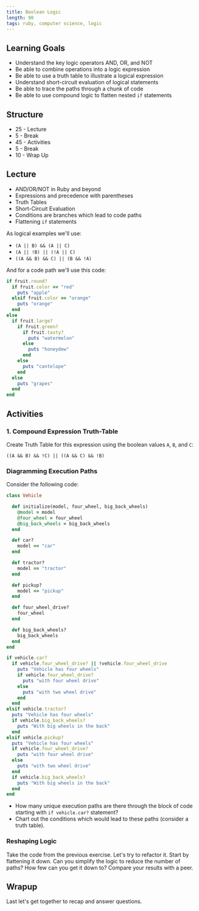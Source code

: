 ```yaml
---
title: Boolean Logic
length: 90
tags: ruby, computer science, logic
---
```


## Learning Goals

* Understand the key logic operators AND, OR, and NOT
* Be able to combine operations into a logic expression
* Be able to use a truth table to illustrate a logical expression
* Understand short-circuit evaluation of logical statements
* Be able to trace the paths through a chunk of code
* Be able to use compound logic to flatten nested `if` statements

## Structure

* 25 - Lecture
* 5 - Break
* 45 - Activities
* 5 - Break
* 10 - Wrap Up

## Lecture

* AND/OR/NOT in Ruby and beyond
* Expressions and precedence with parentheses
* Truth Tables
* Short-Circuit Evaluation
* Conditions are branches which lead to code paths
* Flattening `if` statements

As logical examples we'll use:

* `(A || B) && (A || C)`
* `(A || !B) || (!A || C)`
* `((A && B) && C) || (B && !A)`

And for a code path we'll use this code:

```ruby
if fruit.round?
  if fruit.color == "red"
    puts "apple"
  elsif fruit.color == "orange"
    puts "orange"
  end
else
  if fruit.large?
    if fruit.green?
      if fruit.tasty?
        puts "watermelon"
      else
        puts "honeydew"
      end
    else
      puts "cantelope"
    end
  else
    puts "grapes"
  end
end
```

## Activities

### 1. Compound Expression Truth-Table

Create Truth Table for this expression using the boolean values `A`, `B`, and `C`:

`((A && B) && !C) || ((A && C) && !B)`

### Diagramming Execution Paths

Consider the following code:

```ruby
class Vehicle

  def initialize(model, four_wheel, big_back_wheels)
    @model = model
    @four_wheel = four_wheel
    @big_back_wheels = big_back_wheels
  end

  def car?
    model == "car"
  end

  def tractor?
    model == "tractor"
  end

  def pickup?
    model == "pickup"
  end

  def four_wheel_drive?
    four_wheel
  end

  def big_back_wheels?
    big_back_wheels
  end
end

if vehicle.car?
  if vehicle.four_wheel_drive? || !vehicle.four_wheel_drive
    puts "Vehicle has four wheels"
    if vehicle.four_wheel_drive?
      puts "with four wheel drive"
    else
      puts "with two wheel drive"
    end
  end
elsif vehicle.tractor?
  puts "Vehicle has four wheels"
  if vehicle.big_back_wheels?
    puts "With big wheels in the back"
  end
elsif vehicle.pickup?
  puts "Vehicle has four wheels"
  if vehicle.four_wheel_drive?
    puts "with four wheel drive"
  else
    puts "with two wheel drive"
  end
  if vehicle.big_back_wheels?
    puts "With big wheels in the back"
  end
end
```

* How many unique execution paths are there through the block of code starting with `if vehicle.car?` statement? 
* Chart out the conditions which would lead to these paths (consider a truth table).

### Reshaping Logic

Take the code from the previous exercise. Let's try to refactor it. Start by flattening it down. Can you simplify the logic to reduce the number of paths? How few can you get it down to? Compare your results with a peer.

## Wrapup

Last let's get together to recap and answer questions.
